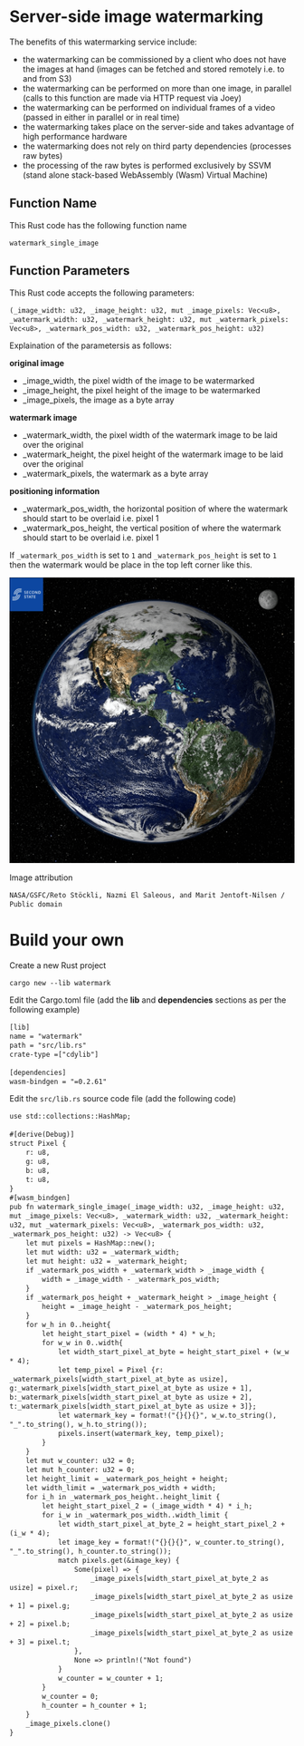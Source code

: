 # Server-side image watermarking

The benefits of this watermarking service include:

- the watermarking can be commissioned by a client who does not have the images at hand (images can be fetched and stored remotely i.e. to and from S3)
- the watermarking can be performed on more than one image, in parallel (calls to this function are made via HTTP request via Joey)
- the watermarking can be performed on individual frames of a video (passed in either in parallel or in real time)
- the watermarking takes place on the server-side and takes advantage of high performance hardware
- the watermarking does not rely on third party dependencies (processes raw bytes)
- the processing of the raw bytes is performed exclusively by SSVM (stand alone stack-based WebAssembly (Wasm) Virtual Machine)

## Function Name
This Rust code has the following function name
```
watermark_single_image
```

## Function Parameters
This Rust code accepts the following parameters:
```
(_image_width: u32, _image_height: u32, mut _image_pixels: Vec<u8>, _watermark_width: u32, _watermark_height: u32, mut _watermark_pixels: Vec<u8>, _watermark_pos_width: u32, _watermark_pos_height: u32)
```
Explaination of the parametersis as follows:

**original image**

- _image_width, the pixel width of the image to be watermarked
- _image_height, the pixel height of the image to be watermarked
- _image_pixels, the image as a byte array

**watermark image**

- _watermark_width, the pixel width of the watermark image to be laid over the original
- _watermark_height, the pixel height of the watermark image to be laid over the original
- _watermark_pixels, the watermark as a byte array

**positioning information**

- _watermark_pos_width, the horizontal position of where the watermark should start to be overlaid i.e. pixel 1
- _watermark_pos_height, the vertical position of where the watermark should start to be overlaid i.e. pixel 1


If `_watermark_pos_width` is set to `1` and `_watermark_pos_height` is set to `1` then the watermark would be place in the top left corner like this.


![](images/watermarked.png)

Image attribution 
```
NASA/GSFC/Reto Stöckli, Nazmi El Saleous, and Marit Jentoft-Nilsen / Public domain
```
# Build your own
Create a new Rust project
```
cargo new --lib watermark
```
Edit the Cargo.toml file (add the **lib** and **dependencies** sections as per the following example)
```
[lib]
name = "watermark"
path = "src/lib.rs"
crate-type =["cdylib"]

[dependencies]
wasm-bindgen = "=0.2.61"
```
Edit the `src/lib.rs` source code file (add the following code)
```
use std::collections::HashMap;
  
#[derive(Debug)]
struct Pixel {
    r: u8,
    g: u8,
    b: u8,
    t: u8,
}
#[wasm_bindgen]
pub fn watermark_single_image(_image_width: u32, _image_height: u32, mut _image_pixels: Vec<u8>, _watermark_width: u32, _watermark_height: u32, mut _watermark_pixels: Vec<u8>, _watermark_pos_width: u32, _watermark_pos_height: u32) -> Vec<u8> {
    let mut pixels = HashMap::new();
    let mut width: u32 = _watermark_width;
    let mut height: u32 = _watermark_height;
    if _watermark_pos_width + _watermark_width > _image_width {
        width = _image_width - _watermark_pos_width;
    }
    if _watermark_pos_height + _watermark_height > _image_height {
        height = _image_height - _watermark_pos_height;
    }
    for w_h in 0..height{
        let height_start_pixel = (width * 4) * w_h;
        for w_w in 0..width{
            let width_start_pixel_at_byte = height_start_pixel + (w_w * 4);
            let temp_pixel = Pixel {r: _watermark_pixels[width_start_pixel_at_byte as usize], g:_watermark_pixels[width_start_pixel_at_byte as usize + 1], b:_watermark_pixels[width_start_pixel_at_byte as usize + 2], t:_watermark_pixels[width_start_pixel_at_byte as usize + 3]};
            let watermark_key = format!("{}{}{}", w_w.to_string(), "_".to_string(), w_h.to_string());
            pixels.insert(watermark_key, temp_pixel);
        }
    }
    let mut w_counter: u32 = 0;
    let mut h_counter: u32 = 0;
    let height_limit = _watermark_pos_height + height;
    let width_limit = _watermark_pos_width + width;
    for i_h in _watermark_pos_height..height_limit {
        let height_start_pixel_2 = (_image_width * 4) * i_h;
        for i_w in _watermark_pos_width..width_limit {
            let width_start_pixel_at_byte_2 = height_start_pixel_2 + (i_w * 4);
            let image_key = format!("{}{}{}", w_counter.to_string(), "_".to_string(), h_counter.to_string());
            match pixels.get(&image_key) {
                Some(pixel) => {
                    _image_pixels[width_start_pixel_at_byte_2 as usize] = pixel.r;
                    _image_pixels[width_start_pixel_at_byte_2 as usize + 1] = pixel.g;
                    _image_pixels[width_start_pixel_at_byte_2 as usize + 2] = pixel.b;
                    _image_pixels[width_start_pixel_at_byte_2 as usize + 3] = pixel.t;
                },
                None => println!("Not found")
            }
            w_counter = w_counter + 1;
        }
        w_counter = 0;
        h_counter = h_counter + 1;
    }
    _image_pixels.clone()
}
```
